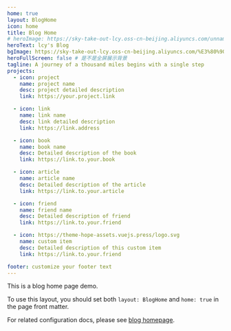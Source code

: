 ```yaml
---
home: true
layout: BlogHome
icon: home
title: Blog Home
# heroImage: https://sky-take-out-lcy.oss-cn-beijing.aliyuncs.com/unnamed.png
heroText: lcy's Blog
bgImage: https://sky-take-out-lcy.oss-cn-beijing.aliyuncs.com/%E3%80%90%E6%8F%92%E5%9B%BE%E3%80%912024-09-27%202_21_35.png
heroFullScreen: false # 是不是全屏展示背景
tagline: A journey of a thousand miles begins with a single step
projects:
  - icon: project
    name: project name
    desc: project detailed description
    link: https://your.project.link

  - icon: link
    name: link name
    desc: link detailed description
    link: https://link.address

  - icon: book
    name: book name
    desc: Detailed description of the book
    link: https://link.to.your.book

  - icon: article
    name: article name
    desc: Detailed description of the article
    link: https://link.to.your.article

  - icon: friend
    name: friend name
    desc: Detailed description of friend
    link: https://link.to.your.friend

  - icon: https://theme-hope-assets.vuejs.press/logo.svg
    name: custom item
    desc: Detailed description of this custom item
    link: https://link.to.your.friend

footer: customize your footer text
---
```


This is a blog home page demo.

To use this layout, you should set both `layout: BlogHome` and `home: true` in the page front matter.

For related configuration docs, please see [blog homepage](https://theme-hope.vuejs.press/guide/blog/home.html).

